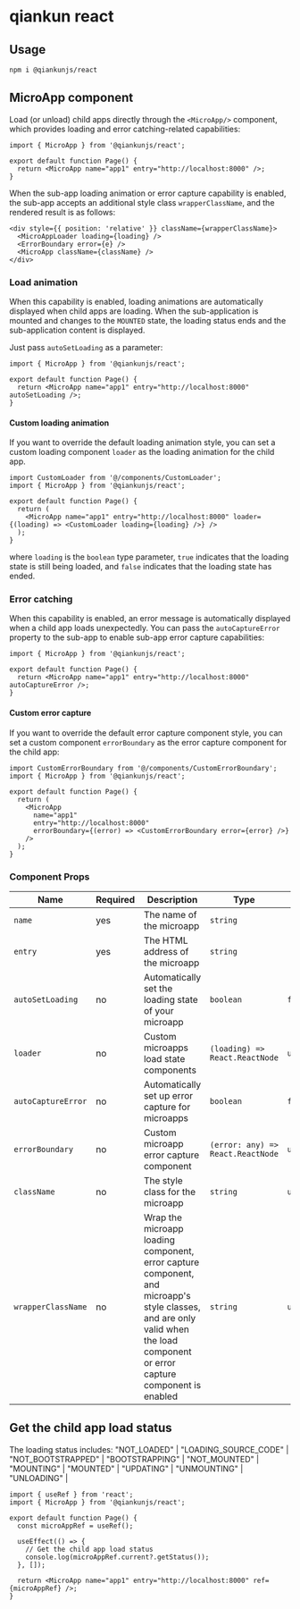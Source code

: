 # qiankun react

## Usage

```bash
npm i @qiankunjs/react
```

## MicroApp component

Load (or unload) child apps directly through the `<MicroApp/>` component, which provides loading and error catching-related capabilities:

```tsx
import { MicroApp } from '@qiankunjs/react';

export default function Page() {
  return <MicroApp name="app1" entry="http://localhost:8000" />;
}
```

When the sub-app loading animation or error capture capability is enabled, the sub-app accepts an additional style class `wrapperClassName`, and the rendered result is as follows:

```tsx
<div style={{ position: 'relative' }} className={wrapperClassName}>
  <MicroAppLoader loading={loading} />
  <ErrorBoundary error={e} />
  <MicroApp className={className} />
</div>
```

### Load animation

When this capability is enabled, loading animations are automatically displayed when child apps are loading. When the sub-application is mounted and changes to the `MOUNTED` state, the loading status ends and the sub-application content is displayed.

Just pass `autoSetLoading` as a parameter:

```tsx
import { MicroApp } from '@qiankunjs/react';

export default function Page() {
  return <MicroApp name="app1" entry="http://localhost:8000" autoSetLoading />;
}
```

#### Custom loading animation

If you want to override the default loading animation style, you can set a custom loading component `loader` as the loading animation for the child app.

```tsx
import CustomLoader from '@/components/CustomLoader';
import { MicroApp } from '@qiankunjs/react';

export default function Page() {
  return (
    <MicroApp name="app1" entry="http://localhost:8000" loader={(loading) => <CustomLoader loading={loading} />} />
  );
}
```

where `loading` is the `boolean` type parameter, `true` indicates that the loading state is still being loaded, and `false` indicates that the loading state has ended.

### Error catching

When this capability is enabled, an error message is automatically displayed when a child app loads unexpectedly. You can pass the `autoCaptureError` property to the sub-app to enable sub-app error capture capabilities:

```tsx
import { MicroApp } from '@qiankunjs/react';

export default function Page() {
  return <MicroApp name="app1" entry="http://localhost:8000" autoCaptureError />;
}
```

#### Custom error capture

If you want to override the default error capture component style, you can set a custom component `errorBoundary` as the error capture component for the child app:

```tsx
import CustomErrorBoundary from '@/components/CustomErrorBoundary';
import { MicroApp } from '@qiankunjs/react';

export default function Page() {
  return (
    <MicroApp
      name="app1"
      entry="http://localhost:8000"
      errorBoundary={(error) => <CustomErrorBoundary error={error} />}
    />
  );
}
```

### Component Props

| Name | Required | Description | Type | Default |
| --- | --- | --- | --- | --- |
| `name` | yes | The name of the microapp | `string` |
| `entry` | yes | The HTML address of the microapp | `string` |
| `autoSetLoading` | no | Automatically set the loading state of your microapp | `boolean` | `false` |
| `loader` | no | Custom microapps load state components | `(loading) => React.ReactNode` | `undefined` |
| `autoCaptureError` | no | Automatically set up error capture for microapps | `boolean` | `false` |
| `errorBoundary` | no | Custom microapp error capture component | `(error: any) => React.ReactNode` | `undefined` |
| `className` | no | The style class for the microapp | `string` | `undefined` |
| `wrapperClassName` | no | Wrap the microapp loading component, error capture component, and microapp's style classes, and are only valid when the load component or error capture component is enabled | `string` | `undefined` |

## Get the child app load status

The loading status includes: "NOT_LOADED" | "LOADING_SOURCE_CODE" | "NOT_BOOTSTRAPPED" | "BOOTSTRAPPING" | "NOT_MOUNTED" | "MOUNTING" | "MOUNTED" | "UPDATING" | "UNMOUNTING" | "UNLOADING" |

```tsx
import { useRef } from 'react';
import { MicroApp } from '@qiankunjs/react';

export default function Page() {
  const microAppRef = useRef();

  useEffect(() => {
    // Get the child app load status
    console.log(microAppRef.current?.getStatus());
  }, []);

  return <MicroApp name="app1" entry="http://localhost:8000" ref={microAppRef} />;
}
```
